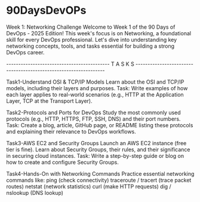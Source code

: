 # 90DaysDevOPs
Week 1: Networking Challenge Welcome to Week 1 of the 90 Days of DevOps - 2025 Edition! This week's focus is on Networking, a foundational skill for every DevOps professional. Let's dive into understanding key networking concepts, tools, and tasks essential for building a strong DevOps career.

------------------------------------------- T A S K S -----------------------------------------------------------------

Task1-Understand OSI & TCP/IP Models Learn about the OSI and TCP/IP models, including their layers and purposes. Task: Write examples of how each layer applies to real-world scenarios (e.g., HTTP at the Application Layer, TCP at the Transport Layer).

Task2-Protocols and Ports for DevOps Study the most commonly used protocols (e.g., HTTP, HTTPS, FTP, SSH, DNS) and their port numbers. Task: Create a blog, article, GitHub page, or README listing these protocols and explaining their relevance to DevOps workflows. 

Task3-AWS EC2 and Security Groups Launch an AWS EC2 instance (free tier is fine). Learn about Security Groups, their rules, and their significance in securing cloud instances. Task: Write a step-by-step guide or blog on how to create and configure Security Groups. 

Task4-Hands-On with Networking Commands Practice essential networking commands like: ping (check connectivity) traceroute / tracert (trace packet routes) netstat (network statistics) curl (make HTTP requests) dig / nslookup (DNS lookup) 
